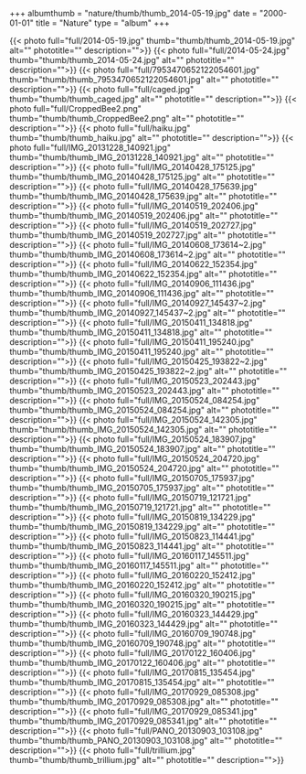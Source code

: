 +++
albumthumb = "nature/thumb/thumb_2014-05-19.jpg"
date = "2000-01-01"
title = "Nature"
type = "album"
+++


{{< photo full="full/2014-05-19.jpg" thumb="thumb/thumb_2014-05-19.jpg" alt="" phototitle="" description="">}}
{{< photo full="full/2014-05-24.jpg" thumb="thumb/thumb_2014-05-24.jpg" alt="" phototitle="" description="">}}
{{< photo full="full/7953470652122054601.jpg" thumb="thumb/thumb_7953470652122054601.jpg" alt="" phototitle="" description="">}}
{{< photo full="full/caged.jpg" thumb="thumb/thumb_caged.jpg" alt="" phototitle="" description="">}}
{{< photo full="full/CroppedBee2.png" thumb="thumb/thumb_CroppedBee2.png" alt="" phototitle="" description="">}}
{{< photo full="full/haiku.jpg" thumb="thumb/thumb_haiku.jpg" alt="" phototitle="" description="">}}
{{< photo full="full/IMG_20131228_140921.jpg" thumb="thumb/thumb_IMG_20131228_140921.jpg" alt="" phototitle="" description="">}}
{{< photo full="full/IMG_20140428_175125.jpg" thumb="thumb/thumb_IMG_20140428_175125.jpg" alt="" phototitle="" description="">}}
{{< photo full="full/IMG_20140428_175639.jpg" thumb="thumb/thumb_IMG_20140428_175639.jpg" alt="" phototitle="" description="">}}
{{< photo full="full/IMG_20140519_202406.jpg" thumb="thumb/thumb_IMG_20140519_202406.jpg" alt="" phototitle="" description="">}}
{{< photo full="full/IMG_20140519_202727.jpg" thumb="thumb/thumb_IMG_20140519_202727.jpg" alt="" phototitle="" description="">}}
{{< photo full="full/IMG_20140608_173614~2.jpg" thumb="thumb/thumb_IMG_20140608_173614~2.jpg" alt="" phototitle="" description="">}}
{{< photo full="full/IMG_20140622_152354.jpg" thumb="thumb/thumb_IMG_20140622_152354.jpg" alt="" phototitle="" description="">}}
{{< photo full="full/IMG_20140906_111436.jpg" thumb="thumb/thumb_IMG_20140906_111436.jpg" alt="" phototitle="" description="">}}
{{< photo full="full/IMG_20140927_145437~2.jpg" thumb="thumb/thumb_IMG_20140927_145437~2.jpg" alt="" phototitle="" description="">}}
{{< photo full="full/IMG_20150411_134818.jpg" thumb="thumb/thumb_IMG_20150411_134818.jpg" alt="" phototitle="" description="">}}
{{< photo full="full/IMG_20150411_195240.jpg" thumb="thumb/thumb_IMG_20150411_195240.jpg" alt="" phototitle="" description="">}}
{{< photo full="full/IMG_20150425_193822~2.jpg" thumb="thumb/thumb_IMG_20150425_193822~2.jpg" alt="" phototitle="" description="">}}
{{< photo full="full/IMG_20150523_202443.jpg" thumb="thumb/thumb_IMG_20150523_202443.jpg" alt="" phototitle="" description="">}}
{{< photo full="full/IMG_20150524_084254.jpg" thumb="thumb/thumb_IMG_20150524_084254.jpg" alt="" phototitle="" description="">}}
{{< photo full="full/IMG_20150524_142305.jpg" thumb="thumb/thumb_IMG_20150524_142305.jpg" alt="" phototitle="" description="">}}
{{< photo full="full/IMG_20150524_183907.jpg" thumb="thumb/thumb_IMG_20150524_183907.jpg" alt="" phototitle="" description="">}}
{{< photo full="full/IMG_20150524_204720.jpg" thumb="thumb/thumb_IMG_20150524_204720.jpg" alt="" phototitle="" description="">}}
{{< photo full="full/IMG_20150705_175937.jpg" thumb="thumb/thumb_IMG_20150705_175937.jpg" alt="" phototitle="" description="">}}
{{< photo full="full/IMG_20150719_121721.jpg" thumb="thumb/thumb_IMG_20150719_121721.jpg" alt="" phototitle="" description="">}}
{{< photo full="full/IMG_20150819_134229.jpg" thumb="thumb/thumb_IMG_20150819_134229.jpg" alt="" phototitle="" description="">}}
{{< photo full="full/IMG_20150823_114441.jpg" thumb="thumb/thumb_IMG_20150823_114441.jpg" alt="" phototitle="" description="">}}
{{< photo full="full/IMG_20160117_145511.jpg" thumb="thumb/thumb_IMG_20160117_145511.jpg" alt="" phototitle="" description="">}}
{{< photo full="full/IMG_20160220_152412.jpg" thumb="thumb/thumb_IMG_20160220_152412.jpg" alt="" phototitle="" description="">}}
{{< photo full="full/IMG_20160320_190215.jpg" thumb="thumb/thumb_IMG_20160320_190215.jpg" alt="" phototitle="" description="">}}
{{< photo full="full/IMG_20160323_144429.jpg" thumb="thumb/thumb_IMG_20160323_144429.jpg" alt="" phototitle="" description="">}}
{{< photo full="full/IMG_20160709_190748.jpg" thumb="thumb/thumb_IMG_20160709_190748.jpg" alt="" phototitle="" description="">}}
{{< photo full="full/IMG_20170122_160406.jpg" thumb="thumb/thumb_IMG_20170122_160406.jpg" alt="" phototitle="" description="">}}
{{< photo full="full/IMG_20170815_135454.jpg" thumb="thumb/thumb_IMG_20170815_135454.jpg" alt="" phototitle="" description="">}}
{{< photo full="full/IMG_20170929_085308.jpg" thumb="thumb/thumb_IMG_20170929_085308.jpg" alt="" phototitle="" description="">}}
{{< photo full="full/IMG_20170929_085341.jpg" thumb="thumb/thumb_IMG_20170929_085341.jpg" alt="" phototitle="" description="">}}
{{< photo full="full/PANO_20130903_103108.jpg" thumb="thumb/thumb_PANO_20130903_103108.jpg" alt="" phototitle="" description="">}}
{{< photo full="full/trillium.jpg" thumb="thumb/thumb_trillium.jpg" alt="" phototitle="" description="">}}
